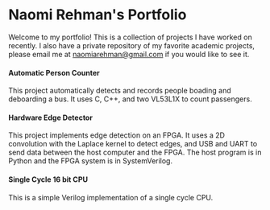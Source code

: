 # Naomi Rehman's Portfolio
Welcome to my portfolio! This is a collection of projects I have worked on recently. I also have a private repository of my favorite academic projects, please email me at naomiarehman@gmail.com if you would like to see it.

#### Automatic Person Counter
This project automatically detects and records people boading and deboarding a bus. It uses C, C++, and two VL53L1X to count passengers. 

#### Hardware Edge Detector
This project implements edge detection on an FPGA. It uses a 2D convolution with the Laplace kernel to detect edges, and USB and UART to send data between the host computer and the FPGA. The host program is in Python and the FPGA system is in SystemVerilog.

#### Single Cycle 16 bit CPU
This is a simple Verilog implementation of a single cycle CPU.
